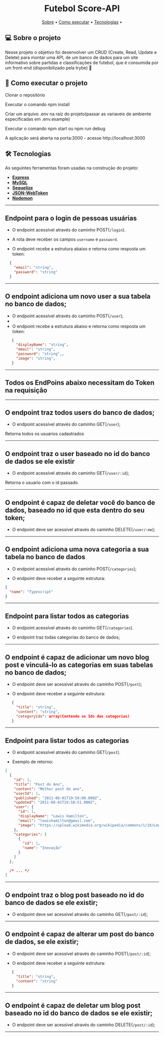 <h1 align="center">
   Futebol Score-API
</h1>

<p align="center">
 <a href="#-sobre-o-projeto">Sobre</a> •
 <a href="#-como-executar-o-projeto">Como executar</a> • 
 <a href="#-tecnologias">Tecnologias</a> • 
</p>


## 💻 Sobre o projeto

Nesse projeto o objetivo foi desenvolver um CRUD (Create, Read, Update e Delete) para montar uma API, de um banco de dados para um site informativo sobre partidas e classificações de futebol, que é consumida por um front-end (disponibilizado pela trybe)
 🚀

## 🚀 Como executar o projeto

Clonar o repositório

Executar o comando npm install

Criar um arquivo .env na raiz do projeto(passar as variaveis de ambiente especificadas em .env.example)

Executar o comando npm start ou npm run debug

A aplicação será aberta na porta:3000 - acesse http://localhost:3000


## 🛠 Tecnologias

As seguintes ferramentas foram usadas na construção do projeto:

-   **[Express](https://github.com/expressjs/express)**
-   **[MySQL](https://github.com/mysql)**
-   **[Sequelize](https://github.com/sequelize/sequelize)**
-   **[JSON-WebToken](https://github.com/auth0/node-jsonwebtoken)**
-   **[Nodemon](https://github.com/remy/nodemon)**

---

## Endpoint para o login de pessoas usuárias

- O endpoint acessível através do caminho POST(`/login`).

- A rota deve receber os campos `username` e `password`.

- O endpoint recebe a estrutura abaixo e retorna como resposta um token:
```json
  {
    "email": "string",
    "password": "string"
  }
```

---

## O endpoint adiciona um novo user a sua tabela no banco de dados;

- O endpoint acessível através do caminho POST(`/user`);
- 
- O endpoint recebe a estrutura abaixo e retorna como resposta um token:
```json
   {
     "displayName": "string",
     "email": "string",
     "password": "string",,
     "image": "string",
   }
```

---

## Todos os EndPoins abaixo necessitam do Token na requisição

---

## O endpoint traz todos users do banco de dados;

- O endpoint acessível através do caminho GET(`/user`);

Retorna todos os usuarios cadastrados

---

## O endpoint traz o user baseado no id do banco de dados se ele existir

- O endpoint acessível através do caminho GET(`/user/:id`);

Retorna o usuario com o id passado.

---

## O endpoint é capaz de deletar você do banco de dados, baseado no id que esta dentro do seu token;

- O endpoint deve ser acessível através do caminho DELETE(`/user/:me`);

---

## O endpoint adiciona uma nova categoria a sua tabela no banco de dados

- O endpoint acessível através do caminho POST(`/categories`);

- O endpoint deve receber a seguinte estrutura:
```json
{
  "name": "Typescript"
}
```
---
## Endpoint para listar todos as categorias

- O endpoint acessível através do caminho GET(`/categories`).

- O endpoint traz todas categorias do banco de dados;
---

## O endpoint é capaz de adicionar um novo blog post e vinculá-lo as categorias em suas tabelas no banco de dados;

- O endpoint deve ser acessível através do caminho POST(`/post`);

- O endpoint deve receber a seguinte estrutura:
```json
   {
     "title": "string",
     "content": "string",
     "categoryIds": array(Contendo os Ids das categorias)
   }
   ```
---
## Endpoint para listar todos as categorias

- O endpoint acessível através do caminho GET(`/post`).

- Exemplo de retorno:

```json
[
  {
    "id": 1,
    "title": "Post do Ano",
    "content": "Melhor post do ano",
    "userId": 1,
    "published": "2011-08-01T19:58:00.000Z",
    "updated": "2011-08-01T19:58:51.000Z",
    "user": {
      "id": 1,
      "displayName": "Lewis Hamilton",
      "email": "lewishamilton@gmail.com",
      "image": "https://upload.wikimedia.org/wikipedia/commons/1/18/Lewis_Hamilton_2016_Malaysia_2.jpg"
    },
    "categories": [
      {
        "id": 1,
        "name": "Inovação"
      }
    ]
  },
  
  /* ... */
]
```
---

## O endpoint traz o blog post baseado no id do banco de dados se ele existir;

- O endpoint deve ser acessível através do caminho GET(`/post/:id`);

---

## O endpoint é capaz de alterar um post do banco de dados, se ele existir;

- O endpoint deve ser acessível através do caminho POST(`/post/:id`);

- O endpoint deve receber a seguinte estrutura:
```json
   {
     "title": "string",
     "content": "string"
   }
   ```
---

## O endpoint é capaz de deletar um blog post baseado no id do banco de dados se ele existir;

- O endpoint deve ser acessível através do caminho DELETE(`/post/:id`);

---





